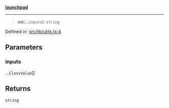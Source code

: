 [**launchpad**](index.md)

***

> **cn**(...`inputs`): `string`

Defined in: [src/lib/utils.ts:4](https://github.com/victorbratov/launchpad/blob/d14315d3bd6634bc1c0e4507f8ad0551e9221cbc/src/lib/utils.ts#L4)

## Parameters

### inputs

...`ClassValue`[]

## Returns

`string`
